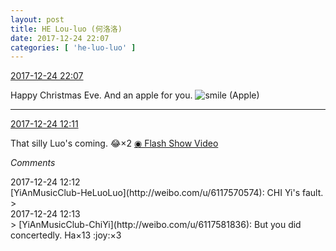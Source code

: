 ```yaml
---
layout: post
title: HE Lou-luo (何洛洛)
date: 2017-12-24 22:07
categories: [ 'he-luo-luo' ]
---
```


<div class="weibo-info">
  <a href="https://weibo.com/6117570574/FBaZCyHls">2017-12-24 22:07</a>
</div>

Happy Christmas Eve. And an apple for you. ![smile](https://img.t.sinajs.cn/t4/appstyle/expression/ext/normal/5c/huanglianwx_org.gif) (Apple)

<!-- more -->

---

<div class="weibo-info">
  <a href="https://weibo.com/6117570574/FB75xEA1c">2017-12-24 12:11</a>
</div>

That silly Luo's coming. :joy:×2 [◉ Flash Show Video](https://weibo.com/tv/v/FB75xEA1c)

*Comments*

<div class="weibo-info">2017-12-24 12:12</div>
[YiAnMusicClub-HeLuoLuo](http://weibo.com/u/6117570574): CHI Yi's fault.
> <div class="weibo-info">2017-12-24 12:13</div>
> [YiAnMusicClub-ChiYi](http://weibo.com/u/6117581836): But you did concertedly. Ha×13 :joy:×3
